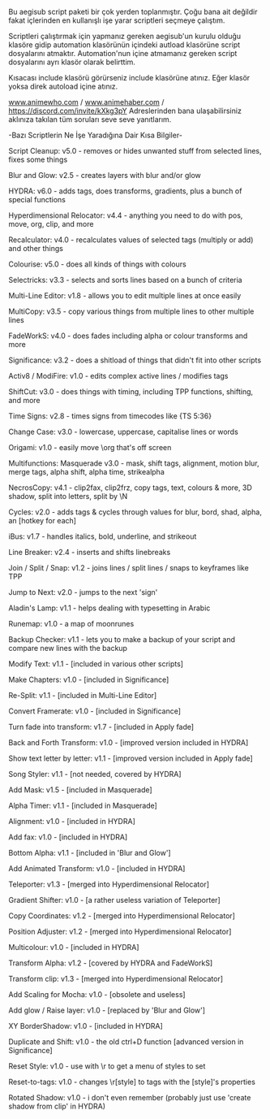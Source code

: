 Bu aegisub script paketi bir çok yerden toplanmıştır. Çoğu bana ait değildir fakat içlerinden en kullanışlı işe yarar scriptleri seçmeye çalıştım.

Scriptleri çalıştırmak için yapmanız gereken aegisub'un kurulu olduğu klasöre gidip automation klasörünün içindeki autload klasörüne script dosyalarını atmaktır. Automation'nun içine atmamanız gereken script dosyalarını ayrı klasör olarak belirttim.

Kısacası include klasörü görürseniz include klasörüne atınız. Eğer klasör yoksa direk autoload içine atınız.

www.animewho.com / www.animehaber.com / https://discord.com/invite/kXkg3pY
Adreslerinden bana ulaşabilirsiniz aklınıza takılan tüm soruları seve seve yanıtlarım.

-Bazı Scriptlerin Ne İşe Yaradığına Dair Kısa Bilgiler-

Script Cleanup: v5.0 - removes or hides unwanted stuff from selected lines, fixes some things

Blur and Glow: v2.5 - creates layers with blur and/or glow

HYDRA: v6.0 - adds tags, does transforms, gradients, plus a bunch of special functions

Hyperdimensional Relocator: v4.4 - anything you need to do with pos, move, org, clip, and more

Recalculator: v4.0 - recalculates values of selected tags (multiply or add) and other things

Colourise: v5.0 - does all kinds of things with colours

Selectricks: v3.3 - selects and sorts lines based on a bunch of criteria

Multi-Line Editor: v1.8 - allows you to edit multiple lines at once easily

MultiCopy: v3.5 - copy various things from multiple lines to other multiple lines

FadeWorkS: v4.0 - does fades including alpha or colour transforms and more

Significance: v3.2 - does a shitload of things that didn't fit into other scripts

Activ8 / ModiFire: v1.0 - edits complex active lines / modifies tags

ShiftCut: v3.0 - does things with timing, including TPP functions, shifting, and more

Time Signs: v2.8 - times signs from timecodes like {TS 5:36}

Change Case: v3.0 - lowercase, uppercase, capitalise lines or words

Origami: v1.0 - easily move \org that's off screen

Multifunctions: Masquerade v3.0 - mask, shift tags, alignment, motion blur, merge tags, alpha shift, alpha time, strikealpha

NecrosCopy: v4.1 - clip2fax, clip2frz, copy tags, text, colours & more, 3D shadow, split into letters, split by \N

Cycles: v2.0 - adds tags & cycles through values for blur, bord, shad, alpha, an [hotkey for each]

iBus: v1.7 - handles italics, bold, underline, and strikeout

Line Breaker: v2.4 - inserts and shifts linebreaks

Join / Split / Snap: v1.2 - joins lines / split lines / snaps to keyframes like TPP

Jump to Next: v2.0 - jumps to the next 'sign'

Aladin's Lamp: v1.1 - helps dealing with typesetting in Arabic

Runemap: v1.0 - a map of moonrunes

Backup Checker: v1.1 - lets you to make a backup of your script and compare new lines with the backup

Modify Text: v1.1 - [included in various other scripts]

Make Chapters: v1.0 - [included in Significance]

Re-Split: v1.1 - [included in Multi-Line Editor]

Convert Framerate: v1.0 - [included in Significance]

Turn fade into transform: v1.7 - [included in Apply fade]

Back and Forth Transform: v1.0 - [improved version included in HYDRA]

Show text letter by letter: v1.1 - [improved version included in Apply fade]

Song Styler: v1.1 - [not needed, covered by HYDRA]

Add Mask: v1.5 - [included in Masquerade]

Alpha Timer: v1.1 - [included in Masquerade]

Alignment: v1.0 - [included in HYDRA]

Add fax: v1.0 - [included in HYDRA]

Bottom Alpha: v1.1 - [included in 'Blur and Glow']

Add Animated Transform: v1.0 - [included in HYDRA]

Teleporter: v1.3 - [merged into Hyperdimensional Relocator]

Gradient Shifter: v1.0 - [a rather useless variation of Teleporter]

Copy Coordinates: v1.2 - [merged into Hyperdimensional Relocator]

Position Adjuster: v1.2 - [merged into Hyperdimensional Relocator]

Multicolour: v1.0 - [included in HYDRA]

Transform Alpha: v1.2 - [covered by HYDRA and FadeWorkS]

Transform clip: v1.3 - [merged into Hyperdimensional Relocator]

Add Scaling for Mocha: v1.0 - [obsolete and useless]

Add glow / Raise layer: v1.0 - [replaced by 'Blur and Glow']

XY BorderShadow: v1.0 - [included in HYDRA]

Duplicate and Shift: v1.0 - the old ctrl+D function [advanced version in Significance]	

Reset Style: v1.0 - use with \r to get a menu of styles to set

Reset-to-tags: v1.0 - changes \r[style] to tags with the [style]'s properties

Rotated Shadow: v1.0 - i don't even remember (probably just use 'create shadow from clip' in HYDRA)
